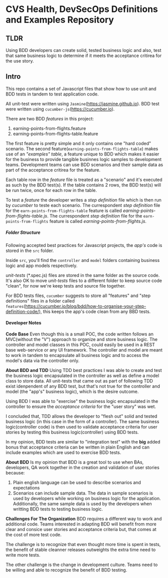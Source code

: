 # CVS Health, DevSecOps Definitions and Examples Repository

## TLDR

Using BDD developers can create solid, tested business logic and also, test that same business logic to determine if it meets the acceptance critirea for the use story.

## Intro

This repo contains a set of Javascript files that show how to use unit and BDD tests in tandem to test application code.

All unit-test were written using `Jasmine`(https://jasmine.github.io). BDD test were written using `cucumber-js`(https://cucumber.io).

There are two BDD _features_ in this project:

1. earning-points-from-flights.feature
2. earning-points-from-flights-table.feature

The first feature is pretty simple and it only contains one "hard coded" scenario. The second feature(`earning-points-from-flights-table`) makes use of an _"examples" table_, a feature unique to BDD which makes it easier for the business to provide tangible businnes logic samples to development teams. Development teams can use BDD scenarios and their sample data as part of the acceptance critirea for the feature.

Each table row in the _feature_ file is treated as a "scenario" and it's executed as such by the BDD test(s). If the table contains 2 rows, the BDD test(s) will be run twice, once for each row in the table.

To test a _feature_ the developer writes a _step definition_ file which is then run by _cucumber_ to teste each scenario. The currespondent _step definition_ file for the `earn-points-from-flights-table` feature is called _earning-points-from-flights-table.js_. The currespondent _step definition_ file for the `earn-points-from-flights` feature is called _earning-points-from-flights.js_.

##### Folder Structure

Following accepted best practices for Javascript projects, the _app's_ code is stored in the `src` folder.

Inside `src`, you'll find the `controller` and `model` folders containing business logic and app models respectively.

_unit-tests_ (\*.spec.js) files are stored in the same folder as the source code. It's also OK to move _unit-tests_ files to a different folder to keep source code "clean", for now we're keep tests and source file together.

For BDD tests files, `cucumber` suggests to store all "features" and "step definitions" files in a folder called `features`(https://cucumber.io/blog/bdd/how-to-organise-your-step-definition-code/), this keeps the app's code clean from any BBD tests.

#### Developer Notes

**Code Base**
Even though this is a small POC, the code written follows an MVC(without the "V") approach to organize and store business logic. The controller and model classes in this POC, could easily be used in a REST base web-service or any UI framework. The controller and model are meant to work in tandem to encapsulate all business logic and to access the model's data via the controller only.

**About BDD and TDD**
Using TDD best practices I was able to create and test the business logic encapsulated in the controller as well as define a model class to store data. All unit-tests that came out as part of following TDD exist idenpendent of any BDD test, but that's not true for the controller and model (the "app's" business logic), which is the desire outcome.

Using BDD I was able to "exercise" the business logic encapsulated in the controller to ensure the _acceptance criteria_ for the "user story" was wet.

I concluded that, TDD allows the developer to "flesh out" solid and tested business logic (in this case in the form of a controller). The same business logic(controller code) is then used to validate acceptance criteria for user stories by testing this business logic(controller) using BDD tests.

In my opinion, BDD tests are similar to "integration test" with the **big** added bonus that acceptance criteria can be written in plain English and can include examples which are used to exercise BDD tests.

**About BDD**
Is my opinion that BDD is a great tool to use when BAs, developers, QA work together in the creation and validation of user stories because:

1. Plain english language can be used to describe scenarios and expectations
2. Scenarios can include sample data. The data in sample scenarios is used by developers while working on business logic for the application. Additionally, the same sample data is used by the developers when writting BDD tests to testing business logic.

**Challenges For The Organization**
BDD requires a different way to work and additional code. Teams interested in adapting BDD will benefit from more clear and consice user stories and acceptance criteria but, that comes at the cost of more test code.

The challenge is to recognize that even thought more time is spent in tests, the benefit of stable cleanner releases outweights the extra time need to write more tests.

The other challenge is the change in development culture. Teams need to be willing and able to recognize the benefit of BDD testing.
